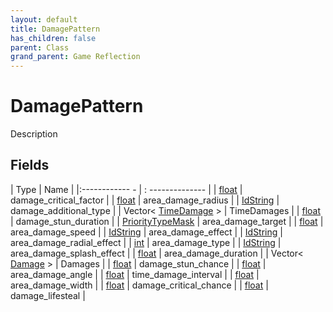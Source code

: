 ```yaml
---
layout: default
title: DamagePattern
has_children: false
parent: Class
grand_parent: Game Reflection
---
```

# DamagePattern
Description 

## Fields
| Type | Name |
|:------------ - | : -------------- |
| [float](game-reflection/components/float.md) | damage_critical_factor |
| [float](game-reflection/components/float.md) | area_damage_radius |
| [IdString](game-reflection/components/id_string.md) | damage_additional_type |
| Vector< [TimeDamage](game-reflection/classes/time_damage.md) > | TimeDamages |
| [float](game-reflection/components/float.md) | damage_stun_duration |
| [PriorityTypeMask](game-reflection/classes/priority_type_mask.md) | area_damage_target |
| [float](game-reflection/components/float.md) | area_damage_speed |
| [IdString](game-reflection/components/id_string.md) | area_damage_effect |
| [IdString](game-reflection/components/id_string.md) | area_damage_radial_effect |
| [int](game-reflection/enums/int.md) | area_damage_type |
| [IdString](game-reflection/components/id_string.md) | area_damage_splash_effect |
| [float](game-reflection/components/float.md) | area_damage_duration |
| Vector< [Damage](game-reflection/classes/damage.md) > | Damages |
| [float](game-reflection/components/float.md) | damage_stun_chance |
| [float](game-reflection/components/float.md) | area_damage_angle |
| [float](game-reflection/components/float.md) | time_damage_interval |
| [float](game-reflection/components/float.md) | area_damage_width |
| [float](game-reflection/components/float.md) | damage_critical_chance |
| [float](game-reflection/components/float.md) | damage_lifesteal |
